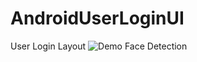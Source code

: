 # AndroidUserLoginUI
User Login Layout
![Demo Face Detection](https://www.dropbox.com/s/j9z3s4u5e3wvmvf/UserLogin.jpeg?dl=0)
